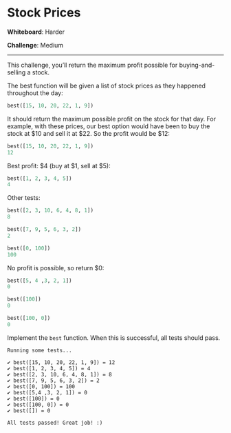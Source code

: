 # Stock Prices

__Whiteboard__: Harder

__Challenge__: Medium

----

This challenge, you’ll return the maximum profit possible for buying-and-selling a stock.

The best function will be given a list of stock prices as they happened throughout the day:

```python
best([15, 10, 20, 22, 1, 9])
```

It should return the maximum possible profit on the stock for that day. For example, with these prices, our best option would have been to buy the stock at $10 and sell it at $22. So the profit would be $12:

```python
best([15, 10, 20, 22, 1, 9])
12
```

Best profit: $4 (buy at $1, sell at $5):

```python
best([1, 2, 3, 4, 5])
4
```

Other tests:

```python
best([2, 3, 10, 6, 4, 8, 1])
8
```

```python
best([7, 9, 5, 6, 3, 2])
2
```

```python
best([0, 100])
100
```

No profit is possible, so return $0:

```python
best([5, 4 ,3, 2, 1])
0
```

```python
best([100])
0
```

```python
best([100, 0])
0
```

Implement the `best` function. When this is successful, all tests should pass.

```
Running some tests...

✔ best([15, 10, 20, 22, 1, 9]) = 12
✔ best([1, 2, 3, 4, 5]) = 4
✔ best([2, 3, 10, 6, 4, 8, 1]) = 8
✔ best([7, 9, 5, 6, 3, 2]) = 2
✔ best([0, 100]) = 100
✔ best([5,4 ,3, 2, 1]) = 0
✔ best([100]) = 0
✔ best([100, 0]) = 0
✔ best([]) = 0

All tests passed! Great job! :)
```

